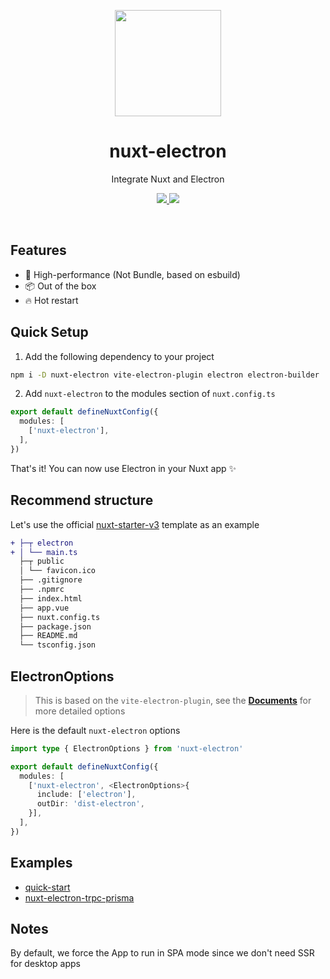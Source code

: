 <p align="center">
  <img width="170" src="https://github.com/caoxiemeihao/nuxt-electron/raw/main/logo.svg?raw=true">
</p>

<div align="center">
  <h1>nuxt-electron</h1>
</div>
<p align="center">Integrate Nuxt and Electron</p>
<p align="center">
  <a href="https://npmjs.org/package/nuxt-electron">
    <img src="https://img.shields.io/npm/v/nuxt-electron.svg">
  </a>
  <a href="https://npmjs.org/package/nuxt-electron">
    <img src="https://img.shields.io/npm/dm/nuxt-electron.svg">
  </a>
</p>

<br/>

## Features

- 🚀 High-performance (Not Bundle, based on esbuild)
- 📦 Out of the box
- 🔥 Hot restart

## Quick Setup

1. Add the following dependency to your project

```sh
npm i -D nuxt-electron vite-electron-plugin electron electron-builder
```

2. Add `nuxt-electron` to the modules section of `nuxt.config.ts`

```ts
export default defineNuxtConfig({
  modules: [
    ['nuxt-electron'],
  ],
})
```

That's it! You can now use Electron in your Nuxt app ✨

## Recommend structure

Let's use the official [nuxt-starter-v3](https://codeload.github.com/nuxt/starter/tar.gz/refs/heads/v3) template as an example

```diff
+ ├─┬ electron
+ │ └── main.ts
  ├─┬ public
  │ └── favicon.ico
  ├── .gitignore
  ├── .npmrc
  ├── index.html
  ├── app.vue
  ├── nuxt.config.ts
  ├── package.json
  ├── README.md
  └── tsconfig.json
```

## ElectronOptions

> This is based on the `vite-electron-plugin`, see the **[Documents](https://github.com/electron-vite/vite-electron-plugin#configuration)** for more detailed options

Here is the default `nuxt-electron` options

```ts
import type { ElectronOptions } from 'nuxt-electron'

export default defineNuxtConfig({
  modules: [
    ['nuxt-electron', <ElectronOptions>{
      include: ['electron'],
      outDir: 'dist-electron',
    }],
  ],
})
```

## Examples

- [quick-start](https://github.com/caoxiemeihao/nuxt-electron/tree/main/examples/quick-start)
- [nuxt-electron-trpc-prisma](https://github.com/gurvancampion/nuxt-electron-trpc-prisma)

## Notes
By default, we force the App to run in SPA mode since we don't need SSR for desktop apps
